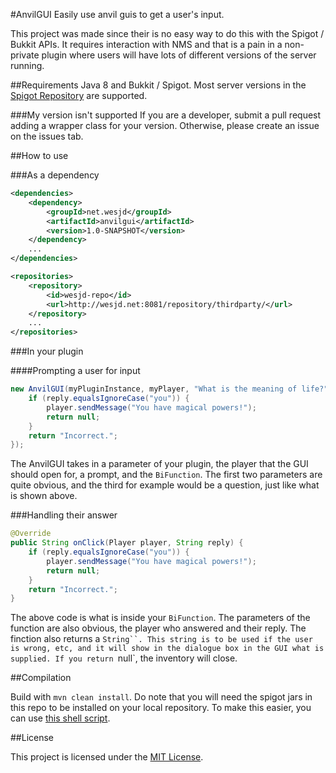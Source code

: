 #AnvilGUI
Easily use anvil guis to get a user's input.

This project was made since their is no easy way to do this with the Spigot / Bukkit APIs. It requires interaction
with NMS and that is a pain in a non-private plugin where users will have lots of different versions of the server
running.

##Requirements
Java 8 and Bukkit / Spigot. Most server versions in the [Spigot Repository](https://hub.spigotmc.org/nexus/) are supported.

###My version isn't supported
If you are a developer, submit a pull request adding a wrapper class for your version. Otherwise, please create an issue
on the issues tab. 

##How to use

###As a dependency

```xml
<dependencies>
    <dependency>
        <groupId>net.wesjd</groupId>
        <artifactId>anvilgui</artifactId>
        <version>1.0-SNAPSHOT</version>
    </dependency>
    ...
</dependencies>

<repositories>
    <repository>
        <id>wesjd-repo</id>
        <url>http://wesjd.net:8081/repository/thirdparty/</url>
    </repository>
    ...
</repositories>
```

###In your plugin

####Prompting a user for input

```java
new AnvilGUI(myPluginInstance, myPlayer, "What is the meaning of life?", (player, reply) -> {
    if (reply.equalsIgnoreCase("you")) {
        player.sendMessage("You have magical powers!");
        return null;
    }
    return "Incorrect.";
});
```
The AnvilGUI takes in a parameter of your plugin, the player that the GUI should open for, a prompt, and the
`BiFunction`. The first two parameters are quite obvious, and the third for example would be a question, just like
what is shown above.

###Handling their answer

```java
@Override
public String onClick(Player player, String reply) {
    if (reply.equalsIgnoreCase("you")) {
        player.sendMessage("You have magical powers!");
        return null;
    }
    return "Incorrect.";
}
```
The above code is what is inside your `BiFunction`. The parameters of the function are also obvious, the player who answered
and their reply. The finction also returns a `String``. This string is to be used if the user is wrong, etc,
and it will show in the dialogue box in the GUI what is supplied. If you return `null`, the inventory will close.

##Compilation

Build with `mvn clean install`. Do note that you will need the spigot jars in this repo to be installed on your
local repository. To make this easier, you can use [this shell script](https://gist.github.com/WesJD/39b8f0c88f74bc952e27a737d3a67234).

##License

This project is licensed under the [MIT License](LICENSE).
